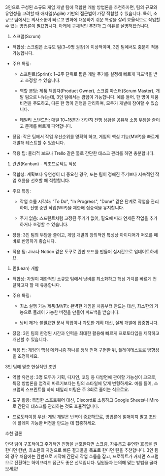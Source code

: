 3인으로 구성된 소규모 게임 개발 팀에 적합한 개발 방법론을 추천하자면, 팀의 규모와 유연성을 고려할 때 애자일(Agile) 기반의 접근법이 가장 적합할 수 있습니다. 특히, 소규모 팀에서는 의사소통이 빠르고 변화에 대응하기 쉬운 특성을 살려 효율적으로 작업할 수 있는 방법론이 필요합니다. 아래에 구체적인 추천과 그 이유를 설명하겠습니다.

1. 스크럼(Scrum)

- 적합성: 스크럼은 소규모 팀(3~9명 권장)에 이상적이며, 3인 팀에서도 충분히 적용 가능합니다.
    
- 주요 특징:
    
    - 스프린트(Sprint): 1~2주 단위로 짧은 개발 주기를 설정해 빠르게 피드백을 받고 조정할 수 있습니다.
        
    - 역할 분담: 제품 책임자(Product Owner), 스크럼 마스터(Scrum Master), 개발 팀으로 나뉘는데, 3인 팀에서는 겸임이 가능합니다. 예를 들어, 한 명이 제품 비전을 주도하고, 다른 한 명이 진행을 관리하며, 모두가 개발에 참여할 수 있습니다.
        
    - 데일리 스탠드업: 매일 10~15분간 간단히 진행 상황을 공유해 소통 부담을 줄이고 문제를 빠르게 파악합니다.
        
- 장점: 작은 팀에서 작업 우선순위를 명확히 하고, 게임의 핵심 기능(MVP)을 빠르게 개발해 테스트할 수 있습니다.
    
- 적용 팁: 물리적 보드나 Trello 같은 툴로 간단한 태스크 관리를 하면 충분합니다.
    

1. 칸반(Kanban) - 최초프로젝트 적용

- 적합성: 계획보다 유연성이 더 중요한 경우, 또는 팀이 정해진 주기보다 지속적인 작업 흐름을 선호할 때 적합합니다.
    
- 주요 특징:
    
    - 작업 흐름 시각화: "To Do", "In Progress", "Done" 같은 단계로 작업을 관리하며, 진행 중인 작업(WIP)을 제한해 집중력을 유지합니다.
        
    - 주기 없음: 스프린트처럼 고정된 주기가 없어, 필요에 따라 언제든 작업을 추가하거나 조정할 수 있습니다.
        
- 장점: 3인 팀의 부담을 줄이고, 게임 개발의 창의적인 특성상 아이디어가 떠오를 때 바로 반영하기 좋습니다.
    
- 적용 팁: Jira나 Notion 같은 도구로 칸반 보드를 만들어 실시간으로 업데이트하세요.
    

1. 린(Lean) 개발

- 적합성: 자원이 제한적인 소규모 팀에서 낭비를 최소화하고 핵심 가치를 빠르게 전달하고자 할 때 유용합니다.
    
- 주요 특징:
    
    - 최소 실행 가능 제품(MVP): 완벽한 게임을 처음부터 만드는 대신, 최소한의 기능으로 플레이 가능한 버전을 만들어 피드백을 받습니다.
        
    - 낭비 제거: 불필요한 문서 작업이나 과도한 계획 대신, 실제 개발에 집중합니다.
        
- 장점: 3인 팀의 한정된 시간과 인력을 최대한 활용해 빠르게 프로토타입을 제작하고 개선할 수 있습니다.
    
- 적용 팁: 게임의 핵심 메커니즘 하나를 정해 먼저 구현한 뒤, 플레이테스트로 방향성을 조정하세요.
    

3인 팀에 맞춘 현실적인 조언

- 역할 유연성: 3명 모두가 기획, 디자인, 코딩 등 다방면에 관여할 가능성이 크므로, 특정 방법론을 엄격히 따르기보다는 팀의 스타일에 맞게 변형하세요. 예를 들어, 스크럼의 스프린트를 하되 데일리 미팅은 주 3회로 줄이는 식으로요.
    
- 도구 활용: 복잡한 소프트웨어 대신, Discord로 소통하고 Google Sheets나 Miro로 간단히 태스크를 관리하는 것도 효율적입니다.
    
- 프로토타이핑 우선: 게임 개발은 반복이 중요하므로, 방법론에 얽매이지 말고 초반에 플레이 가능한 버전을 만드는 데 집중하세요.
    

추천 결론

만약 팀이 구조적이고 주기적인 진행을 선호한다면 스크럼, 자유롭고 유연한 흐름을 원한다면 칸반, 최소한의 자원으로 빠른 결과물을 목표로 한다면 린을 추천합니다. 3인 팀의 경우 처음에는 칸반으로 시작해 간단히 작업 흐름을 잡고, 프로젝트가 커지면 스크럼으로 전환하는 하이브리드 접근도 좋은 선택입니다. 팀원들과 논의해 맞는 방법을 골라보세요!